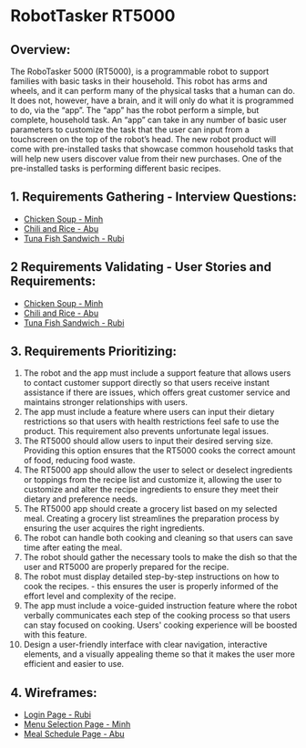 # RobotTasker RT5000

## Overview:
The RoboTasker 5000 (RT5000), is a programmable robot to support families with basic tasks in their household. This robot has arms and wheels, and it can perform many of the physical tasks that a human can do. It does not, however, have a brain, and it will only do what it is programmed to do, via the “app”. The “app” has the robot perform a simple, but complete, household task. An “app” can take in any number of basic user parameters to customize the task that the user can input from a touchscreen on the top of the robot’s head. 
The new robot product will come with pre-installed tasks that showcase common household tasks that will help new users discover value from their new purchases. One of the pre-installed tasks is performing different basic recipes.

## 1. Requirements Gathering - Interview Questions: 
- [Chicken Soup - Minh](/Minh/MinhIQ.md)
- [Chili and Rice - Abu](/Abu/InterviewQuestions.md) 
- [Tuna Fish Sandwich - Rubi](/Rubi/RubiIQ.md)

## 2 Requirements Validating - User Stories and Requirements:
- [Chicken Soup - Minh](/Minh/Muserstories.md)
- [Chili and Rice - Abu](/Abu/UserStories.md)
- [Tuna Fish Sandwich - Rubi](/Rubi/UserStories.md)

## 3. Requirements Prioritizing:
1. The robot and the app must include a support feature that allows users to contact customer support directly so that users receive instant assistance if there are issues, which offers great customer service and maintains stronger relationships with users.
2. The app must include a feature where users can input their dietary restrictions so that users with health restrictions feel safe to use the product. This requirement also prevents unfortunate legal issues. 
3. The RT5000 should allow users to input their desired serving size. Providing this option ensures that the RT5000 cooks the correct amount of food, reducing food waste.
4. The RT5000 app should allow the user to select or deselect ingredients or toppings from the recipe list and customize it, allowing the user to customize and alter the recipe ingredients to ensure they meet their dietary and preference needs. 
5. The RT5000 app should create a grocery list based on my selected meal. Creating a grocery list streamlines the preparation process by ensuring the user acquires the right ingredients.
6. The robot can handle both cooking and cleaning so that users can save time after eating the meal.
7. The robot should gather the necessary tools to make the dish so that the user and RT5000 are properly prepared for the recipe.
8. The robot must display detailed step-by-step instructions on how to cook the recipes. - this ensures the user is properly informed of the effort level and complexity of the recipe. 
9. The app must include a voice-guided instruction feature where the robot verbally communicates each step of the cooking process so that users can stay focused on cooking. Users' cooking experience will be boosted with this feature. 
10. Design a user-friendly interface with clear navigation, interactive elements, and a visually appealing theme so that it makes the user more efficient and easier to use. 

## 4. Wireframes:
- [Login Page - Rubi](/Rubi/wireframe.md)
- [Menu Selection Page - Minh](/Minh/Mwireframe.md)
- [Meal Schedule Page - Abu](/Abu/Wireframe.md)
